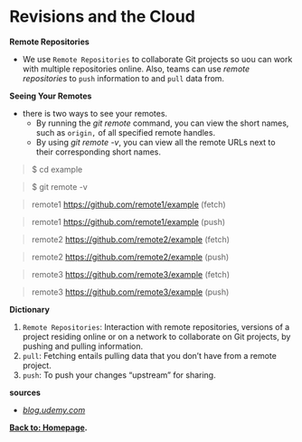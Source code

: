 # Revisions and the Cloud
**Remote Repositories**
- We use `Remote Repositories` to collaborate Git projects so uou can work with multiple repositories online. Also, teams can use *remote repositories* to `push` information to and `pull` data from.

**Seeing Your Remotes**
- there is two ways to see your remotes.
  * By running the *git remote* command, you can view the short names, such as `origin,` of all specified remote handles.
  * By using *git remote -v*, you can view all the remote URLs next to their corresponding short names.

 > $ cd example

 >$ git remote -v

 >remote1 https://github.com/remote1/example (fetch)

 >remote1 https://github.com/remote1/example (push)

 >remote2 https://github.com/remote2/example (fetch)

 >remote2 https://github.com/remote2/example (push)

 >remote3 https://github.com/remote3/example (fetch)

 >remote3 https://github.com/remote3/example (push)

**Dictionary**  
1. `Remote Repositories`: Interaction with remote repositories, versions of a project residing online or on a network to collaborate on Git projects, by pushing and pulling information.
2. `pull`: Fetching entails pulling data that you don’t have from a remote project.
3. `push`: To push your changes “upstream” for sharing.

**sources**
- *[blog.udemy.com](https://blog.udemy.com/git-tutorial-a-comprehensive-guide/#7)*

**[Back to: Homepage](https://omarhumamah.github.io/reading-note/).**